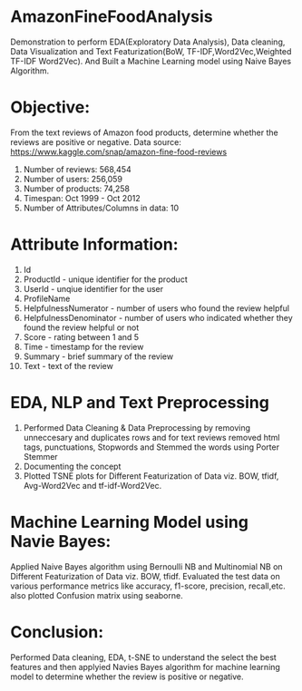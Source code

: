 # AmazonFineFoodAnalysis
Demonstration to perform EDA(Exploratory Data Analysis), Data cleaning, Data Visualization and Text Featurization(BoW, TF-IDF,Word2Vec,Weighted TF-IDF Word2Vec). And Built a Machine Learning model using Naive Bayes Algorithm.

# Objective:

From the text reviews of Amazon food products, determine whether the reviews are positive or negative.
Data source:  https://www.kaggle.com/snap/amazon-fine-food-reviews
1. Number of reviews: 568,454
2. Number of users: 256,059
3. Number of products: 74,258
4. Timespan: Oct 1999 - Oct 2012
5. Number of Attributes/Columns in data: 10

# Attribute Information:

1. Id
2. ProductId - unique identifier for the product
3. UserId - unqiue identifier for the user
4. ProfileName
5. HelpfulnessNumerator - number of users who found the review helpful
6. HelpfulnessDenominator - number of users who indicated whether they found the review helpful or not
7. Score - rating between 1 and 5
8. Time - timestamp for the review
9. Summary - brief summary of the review
10. Text - text of the review

# EDA, NLP and Text Preprocessing

1. Performed Data Cleaning & Data Preprocessing by removing unneccesary and duplicates rows and for text reviews removed html tags, punctuations, Stopwords and Stemmed the words using Porter Stemmer
2. Documenting the concept
3. Plotted TSNE plots for Different Featurization of Data viz. BOW, tfidf, Avg-Word2Vec and tf-idf-Word2Vec.

# Machine Learning Model using Navie Bayes:

Applied Naive Bayes algorithm using Bernoulli NB and Multinomial NB on Different Featurization of Data viz. BOW, tfidf.
Evaluated the test data on various performance metrics like accuracy, f1-score, precision, recall,etc. also plotted Confusion matrix using seaborne.

# Conclusion:

Performed Data cleaning, EDA, t-SNE to understand the select the best features and then applyied Navies Bayes algorithm for machine learning model to determine whether the review is positive or negative. 
